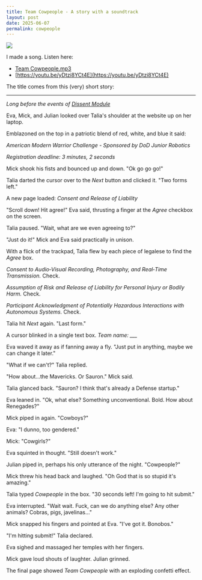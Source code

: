 ```yaml
---
title: Team Cowpeople - A story with a soundtrack
layout: post
date: 2025-06-07
permalink: cowpeople
---
```


![](/assets/cowpeople.png)

I made a song. Listen here:
- [Team Cowpeople.mp3](/assets/Team%20Cowpeople.mp3)
- [https://youtu.be/yDtzi8YCt4E](https://youtu.be/yDtzi8YCt4E)

The title comes from this (very) short story: 

---

*Long before the events of [Dissent Module](/story)*

Eva, Mick, and Julian looked over Talia's shoulder at the website up on her laptop. 

Emblazoned on the top in a patriotic blend of red, white, and blue it said: 

*American Modern Warrior Challenge - Sponsored by DoD Junior Robotics*

*Registration deadline: 3 minutes, 2 seconds*



Mick shook his fists and bounced up and down. "Ok go go go!" 

Talia darted the cursor over to the *Next* button and clicked it. "Two forms left."

A new page loaded: *Consent and Release of Liability*

"Scroll down! Hit agree!" Eva said, thrusting a finger at the *Agree* checkbox on the screen. 

Talia paused. "Wait, what are we even agreeing to?"

"Just do it!" Mick and Eva said practically in unison. 

With a flick of the trackpad, Talia flew by each piece of legalese to find the *Agree* box. 

_Consent to Audio‑Visual Recording, Photography, and Real‑Time Transmission._ Check.

_Assumption of Risk and Release of Liability for Personal Injury or Bodily Harm._ Check. 

_Participant Acknowledgment of Potentially Hazardous Interactions with Autonomous Systems._ Check.

Talia hit *Next* again. "Last form."

A cursor blinked in a single text box. 
*Team name: ___*

Eva waved it away as if fanning away a fly. "Just put in anything, maybe we can change it later." 

"What if we can't?" Talia replied. 

"How about...the Mavericks. Or Sauron." Mick said. 

Talia glanced back. "Sauron? I think that's already a Defense startup." 

Eva leaned in. "Ok, what else? Something unconventional. Bold. How about Renegades?" 

Mick piped in again. "Cowboys?"

Eva: "I dunno, too gendered."

Mick: "Cowgirls?"

Eva squinted in thought. "Still doesn't work."

Julian piped in, perhaps his only utterance of the night. "Cowpeople?"

Mick threw his head back and laughed. "Oh God that is so stupid it's amazing."

Talia typed *Cowpeople* in the box. "30 seconds left! I'm going to hit submit."

Eva interrupted. "Wait wait. Fuck, can we do anything else? Any other animals? Cobras, pigs, javelinas..."

Mick snapped his fingers and pointed at Eva. "I've got it. Bonobos."

"I'm hitting submit!" Talia declared. 

Eva sighed and massaged her temples with her fingers. 

Mick gave loud shouts of laughter. Julian grinned.

The final page showed *Team Cowpeople* with an exploding confetti effect. 
